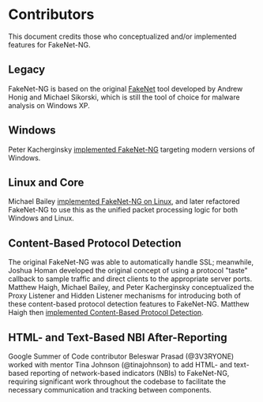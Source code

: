 # Contributors

This document credits those who conceptualized and/or implemented features for
FakeNet-NG.

## Legacy

FakeNet-NG is based on the original
[FakeNet](https://practicalmalwareanalysis.com/fakenet/) tool developed by
Andrew Honig and Michael Sikorski, which is still the tool of choice for
malware analysis on Windows XP.

## Windows

Peter Kacherginsky [implemented
FakeNet-NG](https://www.mandiant.com/resources/blog/fakenet-ng-next-gen)
targeting modern versions of Windows.

## Linux and Core

Michael Bailey [implemented FakeNet-NG on
Linux](https://www.mandiant.com/resources/blog/introducing-linux-support-fakenet-ng-flares-next-generation-dynamic-network-analysis-tool),
and later refactored FakeNet-NG to use this as the unified packet processing
logic for both Windows and Linux.

## Content-Based Protocol Detection

The original FakeNet-NG was able to automatically handle SSL; meanwhile, Joshua
Homan developed the original concept of using a protocol "taste" callback to
sample traffic and direct clients to the appropriate server ports. Matthew
Haigh, Michael Bailey, and Peter Kacherginsky conceptualized the Proxy Listener
and Hidden Listener mechanisms for introducing both of these content-based
protocol detection features to FakeNet-NG. Matthew Haigh then [implemented
Content-Based Protocol
Detection](https://www.mandiant.com/content/fireeye-www/en_US/blog/threat-research/2017/10/fakenet-content-based-protocol-detection.html).

## HTML- and Text-Based NBI After-Reporting

Google Summer of Code contributor Beleswar Prasad (@3V3RYONE) worked with
mentor Tina Johnson (@tinajohnson) to add HTML- and text-based reporting of
network-based indicators (NBIs) to FakeNet-NG, requiring significant work
throughout the codebase to facilitate the necessary communication and tracking
between components.
